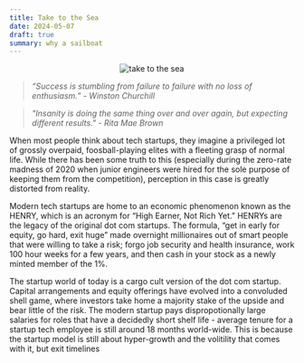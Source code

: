 ```yaml
---
title: Take to the Sea
date: 2024-05-07
draft: true
summary: why a sailboat
---
```


<figure style="margin:auto; text-align:center; width: 80%;">
	<img src="https://i.gifer.com/M2E.gif" alt="take to the sea"/>
</figure>

> _“Success is stumbling from failure to failure with no loss of enthusiasm.” -  Winston Churchill_

> _"Insanity is doing the same thing over and over again, but expecting different results." - Rita Mae Brown_

When most people think about tech startups, they imagine a privileged lot of grossly overpaid, foosball-playing elites with a fleeting grasp of normal life. While there has been some truth to this (especially during the zero-rate madness of 2020 when junior engineers were hired for the sole purpose of keeping them from the competition), perception in this case is greatly distorted from reality. 

Modern tech startups are home to an economic phenomenon known as the HENRY, which is an acronym for “High Earner, Not Rich Yet.” HENRYs are the legacy of the original dot com startups. The formula, “get in early for equity, go hard, exit huge” made overnight millionaires out of smart people that were willing to take a risk; forgo job security and health insurance, work 100 hour weeks for a few years, and then cash in your stock as a newly minted member of the 1%. 

The startup world of today is a cargo cult version of the dot com startup. Capital arrangements and equity offerings have evolved into a convoluded shell game, where investors take home a majority stake of the upside and bear little of the risk. The modern startup pays dispropotionally large salaries for roles that have a decidedly short shelf life - average tenure for a startup tech employee is still around 18 months world-wide. This is because the startup model is still about hyper-growth and the volitility that comes with it, but exit timelines 
<!--stackedit_data:
eyJoaXN0b3J5IjpbLTE0Nzk1NzQxNDQsODUwMzE2ODU1LC0xMj
E1OTUyNTk5LDEzMTU3MzgyMzIsNzUxNzkyMTU2LC0xOTE4MTg0
MzUxLDg3MTQwMDUyLDEyNDc0NTUwNTcsMjAwNzYyOTE4MywtMT
M2MTYxMjMwNCwxODYwNjcyNjA3XX0=
-->